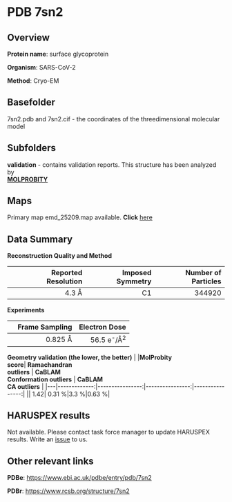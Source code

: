 # PDB 7sn2

## Overview

**Protein name**: surface glycoprotein

**Organism**: SARS-CoV-2

**Method**: Cryo-EM



## Basefolder

7sn2.pdb and 7sn2.cif - the coordinates of the threedimensional molecular model

## Subfolders





**validation** - contains validation reports. This structure has been analyzed by <br>  [**MOLPROBITY**](https://github.com/thorn-lab/coronavirus_structural_task_force/tree/master/pdb/surface_glycoprotein/SARS-CoV-2/7sn2/validation/molprobity)    



## Maps

Primary map emd_25209.map available. **Click** [here](http://ftp.wwpdb.org/pub/emdb/structures/EMD-25209/map/) 

## Data Summary
**Reconstruction Quality and Method**

|   | Reported Resolution | Imposed Symmetry | Number of Particles |
|---|-------------:|----------------:|--------------:|
|   |4.3 Å|C1|344920|

**Experiments**

|   | Frame Sampling | Electron Dose |
|---|-------------:|----------------:|
|   |0.825 Å|56.5 e<sup>-</sup>/Å<sup>2</sup>|

**Geometry validation (the lower, the better)**
|   |**MolProbity<br>score**| **Ramachandran<br>outliers** | **CaBLAM<br>Conformation outliers** | **CaBLAM<br>CA outliers** |
|---|-------------:|----------------:|----------------:|----------------:|
||  1.42|  0.31 %|3.3 %|0.63 %|

## HARUSPEX results

Not available. Please contact task force manager to update HARUSPEX results. Write an [issue](https://github.com/thorn-lab/coronavirus_structural_task_force/issues) to us.

## Other relevant links 
**PDBe**:  https://www.ebi.ac.uk/pdbe/entry/pdb/7sn2
 
**PDBr**: https://www.rcsb.org/structure/7sn2 
